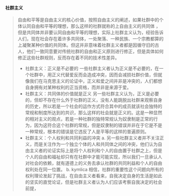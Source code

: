 #### 社群主义
> 自由和平等是自由主义的核心价值，按照自由主义的阐述，如果社群中的个体认同自由和平等的理想，那么这样的社群就称的上自由主义的共同体 ，但是共同体并非要认同自由和平等的理想，实际上社群主义认为，经验告诉人们，现在社会存在着许多共同体，一处聚落、一种民族、一个宗教都算的上凝聚某种价值的共同体。但这并非意味着社群主义者都是因循守旧的古人，他们一致同意要对传统社群的自由和正义原则进行修正，但是具体如何修正这些社群规则，反而存在着不同的技术性差异。
> * 社群主义：正义是不必要的
> 一些社群主义者认为正义是不必要的，在一个社群中，用正义代替爱反而会造成冲突，因而会减损社群价值，但就像我们在马克思主义的论证中，正义和爱之间并非是冲突的，人们都想自身拥有对某种权利的正当资格，而并非是来源于爱。
> * 社群主义：共同体的价值就是正义
> 另一些社群主义认为，正义是必要的，但却不存在什么外于社群的正义，没有人能跳脱出社群来观察自身的历史，所以若是一个社会的运作方式符合其中的成员就该社会独特的常规和制度所达到的共识，那么这样的社会就是正义的。这是一种显然的相对主义的观点，若是一种社群的独特常规认为奴隶制是正常的行为，因为这符合这个社群的常规，但是奴隶制的错误并非在于它是不是一种常规，根本的错误是它违反了人是平等的这样的普遍原则。
> * 社群主义：个人权利和共同利益的冲突
> a. 另一些社群主义者并不关注正义，而是关注作为一个独立个体的人和共同体之间的冲突，他们认为自由主义者的论证实际上是将个人权利和个人的自由置于社群之上，但是个人的自由和福祉却只有在社群中才能可能实现，所以我们一旦承认人对社会的依赖，就有道德上的义务去承认社群的共同利益和个人的自由权利处在同一位置。
> b. kymlica 相信，社群的重要性这个问题向所有的权利理论发起了挑战，在自由主义者看来，自我决定自身的生活是如此的坚实的直觉论证，但是社群主义者认为人们应该考察自我决定的社会前提，